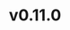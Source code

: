 ---
wip: false
title: v0.11.0
releasedatebegin: "2017-01-20 11:00:01"
releasedateend: "2017-01-27 18:00:00"
---
